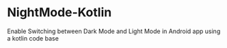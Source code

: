 # NightMode-Kotlin
Enable Switching between Dark Mode and Light Mode in Android app using a kotlin code base
